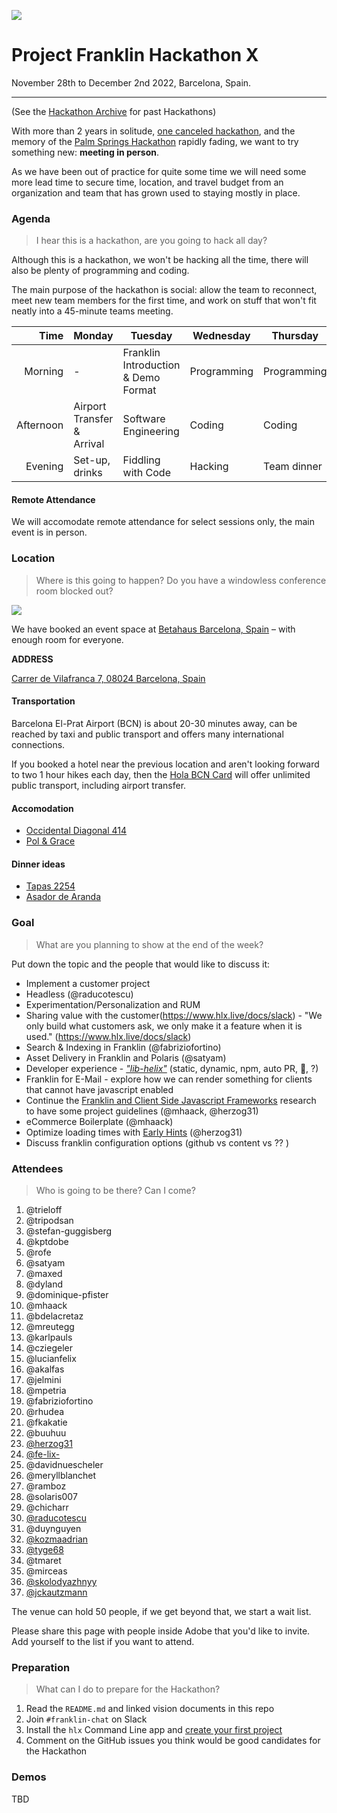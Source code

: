 ![](./10-bcn.png)

# Project Franklin Hackathon X

November 28th to December 2nd 2022, Barcelona, Spain.

---

(See the [Hackathon Archive](./README.md) for past Hackathons)

With more than 2 years in solitude, [one canceled hackathon](https://github.com/adobe/helix-home/blob/main/hackathons/9-bcn.md), and the memory of the 
[Palm Springs Hackathon](https://github.com/adobe/helix-home/blob/main/hackathons/8-psp.md) rapidly fading, we want to try something new: **meeting in person**.

As we have been out of practice for quite some time we will need some more lead time to secure time, location, and travel budget from an organization
and team that has grown used to staying mostly in place. 

### Agenda

> I hear this is a hackathon, are you going to hack all day?

Although this is a hackathon, we won't be hacking all the time, there will also be plenty of programming and coding.

The main purpose of the hackathon is social: allow the team to reconnect, meet new team members for the first time, and work on stuff that won't
fit neatly into a 45-minute teams meeting.

| Time      | Monday                     | Tuesday                          | Wednesday   | Thursday    | Friday                   |
| --------: | -------------------------- | -------------------------------- | ----------- | ----------- | ------------------------ |
|   Morning | -                          | Franklin Introduction & Demo Format | Programming | Programming | Demos                    |
| Afternoon | Airport Transfer & Arrival | Software Engineering             | Coding      | Coding      | Team lunch and departure |
|   Evening | Set-up, drinks             | Fiddling with Code               | Hacking     | Team dinner | -                        |

#### Remote Attendance

We will accomodate remote attendance for select sessions only, the main event is in person.

### Location

> Where is this going to happen? Do you have a windowless conference room blocked out?

![](3c218a_cf8f965027244b8fb948d209e76713bc~mv2.webp)

We have booked an event space at [Betahaus Barcelona, Spain](https://www.betahaus.es/event-venue) – with enough room for everyone.

**ADDRESS**

[Carrer de Vilafranca 7, 08024 Barcelona, Spain](https://g.page/betahausBCN?share)

#### Transportation

Barcelona El-Prat Airport (BCN) is about 20-30 minutes away, can be reached by taxi and public transport and offers many international connections.

If you booked a hotel near the previous location and aren't looking forward to two 1 hour hikes each day, then the [Hola BCN Card](https://www.travelguide.barcelona/publictransport-tmb/tickets_travelcards/#2) will offer unlimited public transport, including airport transfer.

#### Accomodation

* [Occidental Diagonal 414](https://www.barcelo.com/en-es/occidental-diagonal-414/?id_hotel_sem=9030)
* [Pol & Grace](https://www.polgracehotel.es/en/el-hotel/)

#### Dinner ideas

* [Tapas 2254](https://2254restaurant.com/en/)
* [Asador de Aranda](https://asadordearanda.net/restaurante/asador-aranda-barcelona-avinda-tibidabo/)

### Goal

> What are you planning to show at the end of the week?

Put down the topic and the people that would like to discuss it:

* Implement a customer project
* Headless (@raducotescu)
* Experimentation/Personalization and RUM
* Sharing value with the customer(https://www.hlx.live/docs/slack) - "We only build what customers ask, we only make it a feature when it is used." (https://www.hlx.live/docs/slack)
* Search & Indexing in Franklin (@fabriziofortino)
* Asset Delivery in Franklin and Polaris (@satyam)
* Developer experience - [_"lib-helix"_](https://github.com/adobe/helix-project-boilerplate/pull/125#pullrequestreview-1118234266) (static, dynamic, npm, auto PR, 🤷‍, ?)
* Franklin for E-Mail - explore how we can render something for clients that cannot have javascript enabled 
* Continue the [Franklin and Client Side Javascript Frameworks](https://cq-dev.slack.com/archives/C9KD0TT6G/p1663359237847519) research to have some project guidelines (@mhaack, @herzog31)
* eCommerce Boilerplate (@mhaack)
* Optimize loading times with [Early Hints](https://developer.mozilla.org/en-US/docs/Web/HTTP/Status/103) (@herzog31)
* Discuss franklin configuration options (github vs content vs ?? )

### Attendees

> Who is going to be there? Can I come?

1. @trieloff
2. @tripodsan
3. @stefan-guggisberg
4. @kptdobe
5. @rofe
6. @satyam
7. @maxed
8. @dyland
9. @dominique-pfister
10. @mhaack
11. @bdelacretaz
12. @mreutegg
13. @karlpauls
14. @cziegeler
15. @lucianfelix
16. @akalfas
17. @jelmini
18. @mpetria
19. @fabriziofortino
20. @rhudea
21. @fkakatie
22. @buuhuu
23. [@herzog31](//github.com/herzog31)
24. [@fe-lix-](//github.com/fe-lix-)
25. @davidnuescheler
26. @meryllblanchet
27. @ramboz
28. @solaris007
29. @chicharr
30. [@raducotescu](//github.com/raducotescu)
31. @duynguyen
32. [@kozmaadrian](//github.com/kozmaadrian)
33. [@tyge68](//github.com/tyge68)
34. @tmaret
35. @mirceas
36. [@skolodyazhnyy](//github.com/skolodyazhnyy)
37. [@jckautzmann](//github.com/jckautzma)

The venue can hold 50 people, if we get beyond that, we start a wait list.

Please share this page with people inside Adobe that you'd like to invite. Add yourself to the list if you want to attend.

### Preparation

> What can I do to prepare for the Hackathon?

1. Read the `README.md` and linked vision documents in this repo
2. Join `#franklin-chat` on Slack
3. Install the `hlx` Command Line app and [create your first project](https://www.hlx.live/tutorial)
4. Comment on the GitHub issues you think would be good candidates for the Hackathon

### Demos

TBD
